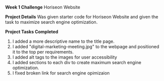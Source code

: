 **Week 1 Challenge**
Horiseon Website

**Project Details**
Was given starter code for Horiseon Website and given the task to maximize search engine optimization.

**Project Tasks Completed**
1. I added a more descriptive name to the title page.
2. I added "digital-marketing-meeting.jpg" to the webpage and positioned it to the top per requirements.
3. I added alt tags to the images for user accessibility
4. I added sections to each div to create maximum search engine optimization.
5. I fixed broken link for search engine opimizaion









